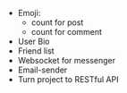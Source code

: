 * Emoji:
    * count for post
    * count for comment
* User Bio
* Friend list
* Websocket for messenger
* Email-sender
* Turn project to RESTful API
